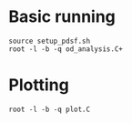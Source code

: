 # Basic running
```
source setup_pdsf.sh
root -l -b -q od_analysis.C+
```

# Plotting
```
root -l -b -q plot.C
```